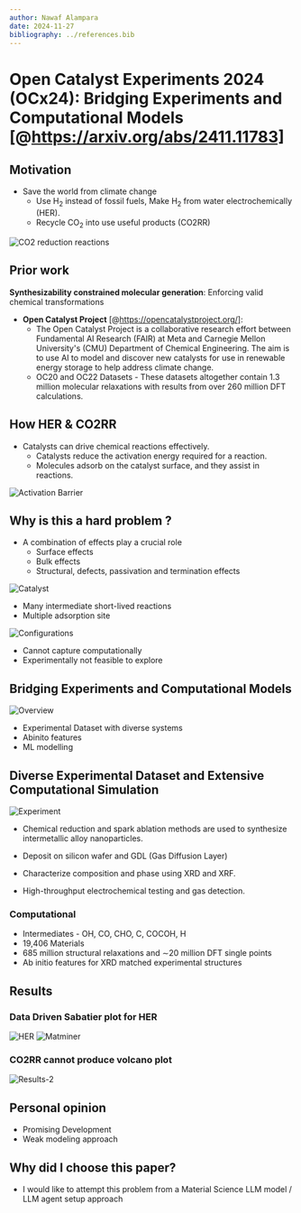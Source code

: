 ```yaml
---
author: Nawaf Alampara
date: 2024-11-27
bibliography: ../references.bib
---
```

# Open Catalyst Experiments 2024 (OCx24): Bridging Experiments and Computational Models [@https://arxiv.org/abs/2411.11783]


## Motivation

- Save the world from climate change
    - Use H$_2$ instead of fossil fuels, Make H$_2$ from water electrochemically (HER).
    - Recycle CO$_2$ into use useful products (CO2RR)

![CO2 reduction reactions](./ocx24/co2_reaction.png)


## Prior work

**Synthesizability constrained molecular generation**: Enforcing valid chemical transformations

- **Open Catalyst Project** [@https://opencatalystproject.org/]:
  - The Open Catalyst Project is a collaborative research effort between Fundamental AI Research (FAIR) at Meta and Carnegie Mellon University's (CMU) Department of Chemical Engineering. The aim is to use AI to model and discover new catalysts for use in renewable energy storage to help address climate change.
  - OC20 and OC22 Datasets - These datasets altogether contain 1.3 million molecular relaxations with results from over 260 million DFT calculations.  


## How HER & CO2RR

- Catalysts can drive chemical reactions effectively.
    - Catalysts reduce the activation energy required for a reaction.
    - Molecules adsorb on the catalyst surface, and they assist in reactions.

![Activation Barrier](./ocx24/activation.png)

## Why is this a hard problem ?

- A combination of effects play a crucial role
    - Surface effects
    - Bulk effects
    - Structural, defects, passivation and termination effects

![Catalyst](./ocx24/catalyst.png)

- Many intermediate short-lived reactions
- Multiple adsorption site

![Configurations](./ocx24/adsorption_sites.png)

- Cannot capture computationally
- Experimentally not feasible to explore




## Bridging Experiments and Computational Models

![Overview](./ocx24/overview.png)

- Experimental Dataset with diverse systems
- Abinito features
- ML modelling


## Diverse Experimental Dataset and Extensive Computational Simulation

![Experiment](./ocx24/overview.png)

- Chemical reduction and spark ablation methods are used to synthesize intermetallic alloy nanoparticles.
- Deposit on silicon wafer and GDL (Gas Diffusion Layer)

- Characterize composition and phase using XRD and XRF.

- High-throughput electrochemical testing and gas detection.


###  Computational

- Intermediates - OH, CO, CHO, C, COCOH, H
- 19,406 Materials
- 685 million structural relaxations and ∼20 million DFT single points
- Ab initio features for XRD matched experimental structures



  
## Results

### Data Driven Sabatier plot for HER

![HER](./ocx24/her_results.png)
![Matminer](./ocx24/matminer_results.png)

### CO2RR cannot produce volcano plot

![Results-2](./ocx24/results2.png)
 

## Personal opinion

- Promising Development
- Weak modeling approach


## Why did I choose this paper?

- I would like to attempt this problem from a Material Science LLM model / LLM agent setup approach
  


